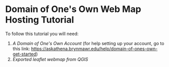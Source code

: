 # Domain of One's Own Web Map Hosting Tutorial 

To follow this tutorial you will need:

1. *A Domain of One's Own Account* (for help setting up your account, go to this link: https://askathena.brynmawr.edu/help/domain-of-ones-own-get-started)
2. *Exported leaflet webmap from QGIS*





